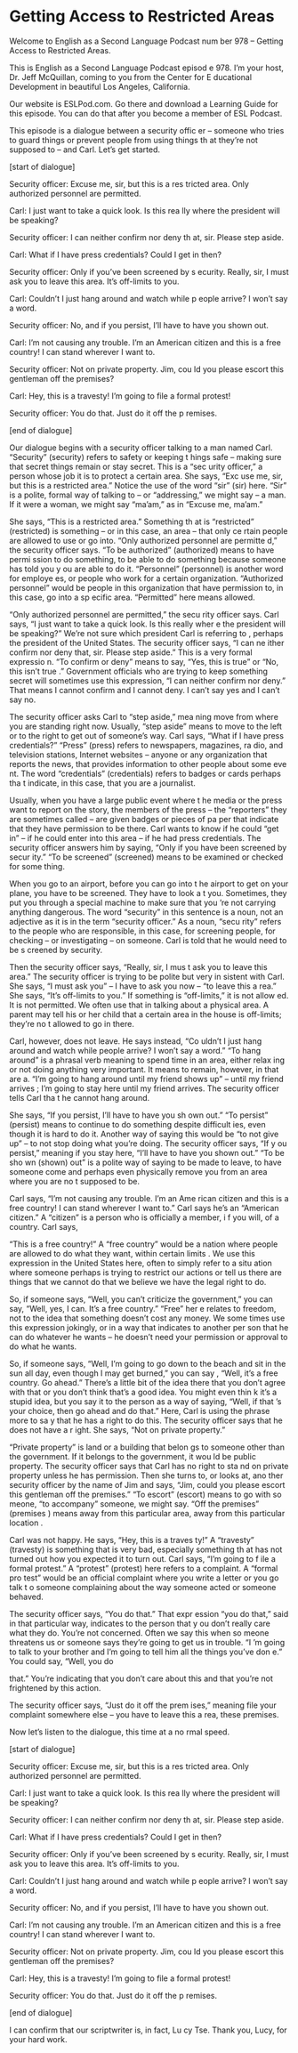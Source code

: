 # Getting Access to Restricted Areas

Welcome to English as a Second Language Podcast num ber 978 – Getting Access to Restricted Areas.

This is English as a Second Language Podcast episod e 978. I’m your host, Dr. Jeff McQuillan, coming to you from the Center for E ducational Development in beautiful Los Angeles, California.

Our website is ESLPod.com. Go there and download a Learning Guide for this episode. You can do that after you become a member of ESL Podcast.

This episode is a dialogue between a security offic er – someone who tries to guard things or prevent people from using things th at they’re not supposed to – and Carl. Let’s get started.

[start of dialogue]

Security officer: Excuse me, sir, but this is a res tricted area. Only authorized personnel are permitted.

Carl: I just want to take a quick look. Is this rea lly where the president will be speaking?

Security officer: I can neither confirm nor deny th at, sir. Please step aside.

Carl: What if I have press credentials? Could I get  in then?

Security officer: Only if you’ve been screened by s ecurity. Really, sir, I must ask you to leave this area. It’s off-limits to you.

Carl: Couldn’t I just hang around and watch while p eople arrive? I won’t say a word.

Security officer: No, and if you persist, I’ll have  to have you shown out.

Carl: I’m not causing any trouble. I’m an American citizen and this is a free country! I can stand wherever I want to.

Security officer: Not on private property. Jim, cou ld you please escort this gentleman off the premises?

Carl: Hey, this is a travesty! I’m going to file a formal protest!

Security officer: You do that. Just do it off the p remises.

[end of dialogue]

Our dialogue begins with a security officer talking  to a man named Carl. “Security” (security) refers to safety or keeping t hings safe – making sure that secret things remain or stay secret. This is a “sec urity officer,” a person whose job it is to protect a certain area. She says, “Exc use me, sir, but this is a restricted area.” Notice the use of the word “sir” (sir) here. “Sir” is a polite, formal way of talking to – or “addressing,” we might say –  a man. If it were a woman, we might say “ma’am,” as in “Excuse me, ma’am.”

She says, “This is a restricted area.” Something th at is “restricted” (restricted) is something – or in this case, an area – that only ce rtain people are allowed to use or go into. “Only authorized personnel are permitte d,” the security officer says. “To be authorized” (authorized) means to have permi ssion to do something, to be able to do something because someone has told you y ou are able to do it. “Personnel” (personnel) is another word for employe es, or people who work for a certain organization. “Authorized personnel” would be people in this organization that have permission to, in this case, go into a sp ecific area. “Permitted” here means allowed.

“Only authorized personnel are permitted,” the secu rity officer says. Carl says, “I just want to take a quick look. Is this really wher e the president will be speaking?” We’re not sure which president Carl is referring to , perhaps the president of the United States. The security officer says, “I can ne ither confirm nor deny that, sir. Please step aside.” This is a very formal expressio n. “To confirm or deny” means to say, “Yes, this is true” or “No, this isn’t true .” Government officials who are trying to keep something secret will sometimes use this expression, “I can neither confirm nor deny.” That means I cannot confirm and I cannot deny. I can’t say yes and I can’t say no.

The security officer asks Carl to “step aside,” mea ning move from where you are standing right now. Usually, “step aside” means to move to the left or to the right to get out of someone’s way. Carl says, “What if I have press credentials?” “Press” (press) refers to newspapers, magazines, ra dio, and television stations, Internet websites – anyone or any organization that  reports the news, that provides information to other people about some eve nt. The word “credentials” (credentials) refers to badges or cards perhaps tha t indicate, in this case, that you are a journalist.

 Usually, when you have a large public event where t he media or the press want to report on the story, the members of the press – the “reporters” they are sometimes called – are given badges or pieces of pa per that indicate that they have permission to be there. Carl wants to know if he could “get in” – if he could enter into this area – if he had press credentials.  The security officer answers him by saying, “Only if you have been screened by secur ity.” “To be screened” (screened) means to be examined or checked for some thing.

When you go to an airport, before you can go into t he airport to get on your plane, you have to be screened. They have to look a t you. Sometimes, they put you through a special machine to make sure that you ’re not carrying anything dangerous. The word “security” in this sentence is a noun, not an adjective as it is in the term “security officer.” As a noun, “secu rity” refers to the people who are responsible, in this case, for screening people, for checking – or investigating – on someone. Carl is told that he would need to be s creened by security.

Then the security officer says, “Really, sir, I mus t ask you to leave this area.” The security officer is trying to be polite but very in sistent with Carl. She says, “I must ask you” – I have to ask you now – “to leave this a rea.” She says, “It’s off-limits to you.” If something is “off-limits,” it is not allow ed. It is not permitted. We often use that in talking about a physical area. A parent may  tell his or her child that a certain area in the house is off-limits; they’re no t allowed to go in there.

Carl, however, does not leave. He says instead, “Co uldn’t I just hang around and watch while people arrive? I won’t say a word.” “To  hang around” is a phrasal verb meaning to spend time in an area, either relax ing or not doing anything very important. It means to remain, however, in that are a. “I’m going to hang around until my friend shows up” – until my friend arrives ; I’m going to stay here until my friend arrives. The security officer tells Carl tha t he cannot hang around.

She says, “If you persist, I’ll have to have you sh own out.” “To persist” (persist) means to continue to do something despite difficult ies, even though it is hard to do it. Another way of saying this would be “to not give up” – to not stop doing what you’re doing. The security officer says, “If y ou persist,” meaning if you stay here, “I’ll have to have you shown out.” “To be sho wn (shown) out” is a polite way of saying to be made to leave, to have someone come  and perhaps even physically remove you from an area where you are no t supposed to be.

Carl says, “I’m not causing any trouble. I’m an Ame rican citizen and this is a free country! I can stand wherever I want to.” Carl says  he’s an “American citizen.” A “citizen” is a person who is officially a member, i f you will, of a country. Carl says,

“This is a free country!” A “free country” would be  a nation where people are allowed to do what they want, within certain limits . We use this expression in the United States here, often to simply refer to a situ ation where someone perhaps is trying to restrict our actions or tell us there are  things that we cannot do that we believe we have the legal right to do.

So, if someone says, “Well, you can’t criticize the  government,” you can say, “Well, yes, I can. It’s a free country.” “Free” her e relates to freedom, not to the idea that something doesn’t cost any money. We some times use this expression jokingly, or in a way that indicates to another per son that he can do whatever he wants – he doesn’t need your permission or approval  to do what he wants.

So, if someone says, “Well, I’m going to go down to  the beach and sit in the sun all day, even though I may get burned,” you can say , “Well, it’s a free country. Go ahead.” There’s a little bit of the idea there that  you don’t agree with that or you don’t think that’s a good idea. You might even thin k it’s a stupid idea, but you say it to the person as a way of saying, “Well, if that ’s your choice, then go ahead and do that.” Here, Carl is using the phrase more to sa y that he has a right to do this. The security officer says that he does not have a r ight. She says, “Not on private property.”

“Private property” is land or a building that belon gs to someone other than the government. If it belongs to the government, it wou ld be public property. The security officer says that Carl has no right to sta nd on private property unless he has permission. Then she turns to, or looks at, ano ther security officer by the name of Jim and says, “Jim, could you please escort  this gentleman off the premises.” “To escort” (escort) means to go with so meone, “to accompany” someone, we might say. “Off the premises” (premises ) means away from this particular area, away from this particular location .

Carl was not happy. He says, “Hey, this is a traves ty!” A “travesty” (travesty) is something that is very bad, especially something th at has not turned out how you expected it to turn out. Carl says, “I’m going to f ile a formal protest.” A “protest” (protest) here refers to a complaint. A “formal pro test” would be an official complaint where you write a letter or you go talk t o someone complaining about the way someone acted or someone behaved.

The security officer says, “You do that.” That expr ession “you do that,” said in that particular way, indicates to the person that y ou don’t really care what they do. You’re not concerned. Often we say this when so meone threatens us or someone says they’re going to get us in trouble. “I ’m going to talk to your brother and I’m going to tell him all the things you’ve don e.” You could say, “Well, you do

that.” You’re indicating that you don’t care about this and that you’re not frightened by this action.

The security officer says, “Just do it off the prem ises,” meaning file your complaint somewhere else – you have to leave this a rea, these premises.

Now let’s listen to the dialogue, this time at a no rmal speed.

[start of dialogue]

Security officer: Excuse me, sir, but this is a res tricted area. Only authorized personnel are permitted.

Carl: I just want to take a quick look. Is this rea lly where the president will be speaking?

Security officer: I can neither confirm nor deny th at, sir. Please step aside.

Carl: What if I have press credentials? Could I get  in then?

Security officer: Only if you’ve been screened by s ecurity. Really, sir, I must ask you to leave this area. It’s off-limits to you.

Carl: Couldn’t I just hang around and watch while p eople arrive? I won’t say a word.

Security officer: No, and if you persist, I’ll have  to have you shown out.

Carl: I’m not causing any trouble. I’m an American citizen and this is a free country! I can stand wherever I want to.

Security officer: Not on private property. Jim, cou ld you please escort this gentleman off the premises?

Carl: Hey, this is a travesty! I’m going to file a formal protest!

Security officer: You do that. Just do it off the p remises.

[end of dialogue]

I can confirm that our scriptwriter is, in fact, Lu cy Tse. Thank you, Lucy, for your hard work.



